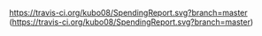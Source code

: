 https://travis-ci.org/kubo08/SpendingReport.svg?branch=master
(https://travis-ci.org/kubo08/SpendingReport.svg?branch=master)
